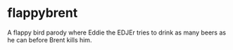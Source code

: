 # flappybrent
A flappy bird parody where Eddie the EDJEr tries to drink as many beers as he can before Brent kills him.   
